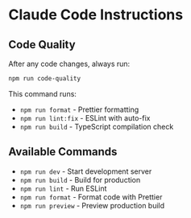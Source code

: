 # Claude Code Instructions

## Code Quality
After any code changes, always run:
```bash
npm run code-quality
```

This command runs:
- `npm run format` - Prettier formatting
- `npm run lint:fix` - ESLint with auto-fix
- `npm run build` - TypeScript compilation check

## Available Commands
- `npm run dev` - Start development server
- `npm run build` - Build for production
- `npm run lint` - Run ESLint
- `npm run format` - Format code with Prettier
- `npm run preview` - Preview production build